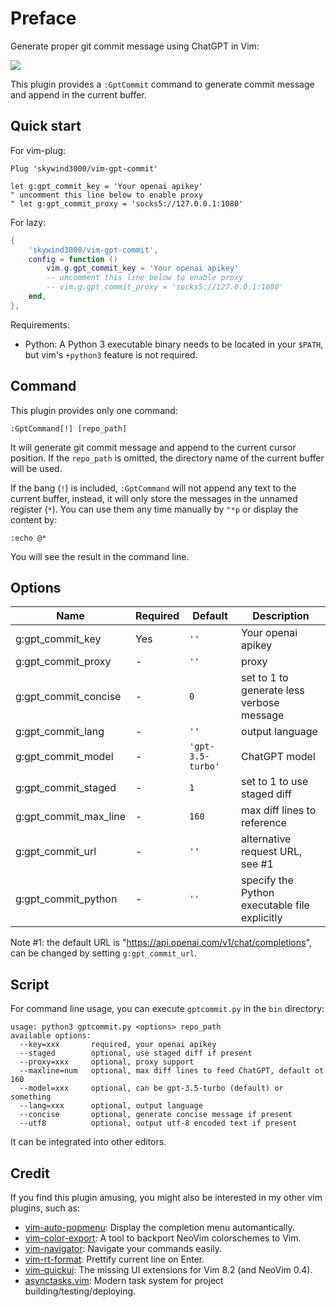 # Preface

Generate proper git commit message using ChatGPT in Vim:

![](https://skywind3000.github.io/images/p/misc/2024/gptcommit1.gif)

This plugin provides a `:GptCommit` command to generate commit message and append in the current buffer.

## Quick start

For vim-plug:

```vimL
Plug 'skywind3000/vim-gpt-commit'

let g:gpt_commit_key = 'Your openai apikey'
" uncomment this line below to enable proxy
" let g:gpt_commit_proxy = 'socks5://127.0.0.1:1080'
```

For lazy:

```lua
{
    'skywind3000/vim-gpt-commit',
    config = function () 
        vim.g.gpt_commit_key = 'Your openai apikey'
        -- uncomment this line below to enable proxy
        -- vim.g.gpt_commit_proxy = 'socks5://127.0.0.1:1080'
    end,
},
```

Requirements:

- Python: A Python 3 executable binary needs to be located in your `$PATH`, but vim's `+python3` feature is not required.

## Command

This plugin provides only one command:

```VimL
:GptCommand[!] [repo_path]
```

It will generate git commit message and append to the current cursor position. If the `repo_path` is omitted, the directory name of the current buffer will be used.

If the bang (`!`) is included, `:GptCommand` will not append any text to the current buffer, instead, it will only store the messages in the unnamed register (`*`). You can use them any time manually by `"*p` or display the content by:

```VimL
:echo @*
```

You will see the result in the command line.

## Options

| Name | Required | Default | Description |
|-|-|-|-|
| g:gpt_commit_key | Yes | `''` | Your openai apikey |
| g:gpt_commit_proxy | - | `''` | proxy |
| g:gpt_commit_concise | - | `0` | set to 1 to generate less verbose message |
| g:gpt_commit_lang | - | `''` | output language |
| g:gpt_commit_model | - | `'gpt-3.5-turbo'` | ChatGPT model |
| g:gpt_commit_staged | - | `1` | set to 1 to use staged diff |
| g:gpt_commit_max_line | - | `160` | max diff lines to reference |
| g:gpt_commit_url | - | `''` | alternative request URL, see #1 |
| g:gpt_commit_python | - | `''` | specify the Python executable file explicitly |

Note #1: the default URL is "https://api.openai.com/v1/chat/completions", can be changed by setting `g:gpt_commit_url`.

## Script

For command line usage, you can execute `gptcommit.py` in the `bin` directory:

```
usage: python3 gptcommit.py <options> repo_path
available options:
  --key=xxx       required, your openai apikey
  --staged        optional, use staged diff if present
  --proxy=xxx     optional, proxy support
  --maxline=num   optional, max diff lines to feed ChatGPT, default ot 160
  --model=xxx     optional, can be gpt-3.5-turbo (default) or something
  --lang=xxx      optional, output language
  --concise       optional, generate concise message if present
  --utf8          optional, output utf-8 encoded text if present
```

It can be integrated into other editors. 

## Credit

If you find this plugin amusing, you might also be interested in my other vim plugins, such as:

- [vim-auto-popmenu](https://github.com/skywind3000/vim-auto-popmenu): Display the completion menu automantically.
- [vim-color-export](https://github.com/skywind3000/vim-color-export): A tool to backport NeoVim colorschemes to Vim. 
- [vim-navigator](https://github.com/skywind3000/vim-navigator): Navigate your commands easily.
- [vim-rt-format](https://github.com/skywind3000/vim-rt-format): Prettify current line on Enter.
- [vim-quickui](https://github.com/skywind3000/vim-quickui): The missing UI extensions for Vim 8.2 (and NeoVim 0.4).
- [asynctasks.vim](https://github.com/skywind3000/asynctasks.vim): Modern task system for project building/testing/deploying.


